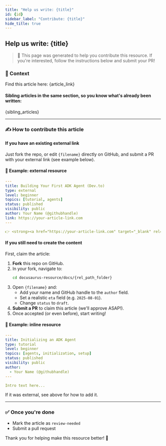 ```yaml
---
title: "Help us write: {title}"
id: {id}
sidebar_label: "Contribute: {title}"
hide_title: true
---
```


## Help us write: {title}

> 📄 This page was generated to help you contribute this resource. If you're interested, follow the instructions below and submit your PR!

### 🧩 Context

Find this article here: {article_link}

#### Sibling articles in the same section, so you know what's already been written:
{sibling_articles}

---

### ✍️ How to contribute this article

#### If you have an existing external link
Just fork the repo, or edit `{filename}` directly on GitHub, and submit a PR with your external link (see example below).

#### 🔁 Example: external resource
```yaml
---
title: Building Your First ADK Agent (Dev.to)
type: external
level: beginner
topics: [tutorial, agents]
status: published
visibility: public
author: Your Name (@githubhandle)
link: https://your-article-link.com
---

👉 <strong><a href="https://your-article-link.com" target="_blank" rel="noopener noreferrer">Read the full tutorial</a></strong>
```

#### If you still need to create the content
First, claim the article:
1. **Fork** this repo on GitHub.
2. In your fork, navigate to:
   ```bash
   cd docusaurus-resource/docs/{rel_path_folder}
   ```
3. Open `{filename}` and:
   - Add your name and GitHub handle to the `author` field.
   - Set a realistic `eta` field (e.g. `2025-08-01`).
   - Change `status` to `draft`.
4. **Submit a PR** to claim this article (we'll approve ASAP!).
5. Once accepted (or even before), start writing!

#### 🧠 Example: inline resource
```yaml
---
title: Initializing an ADK Agent
type: tutorial
level: beginner
topics: [agents, initialization, setup]
status: published
visibility: public
author:
  - Your Name (@githubhandle)
---

Intro text here...
```

If it was external, see above for how to add it.

---

### ✅ Once you're done
- Mark the article as `review-needed`
- Submit a pull request

Thank you for helping make this resource better! 💚 